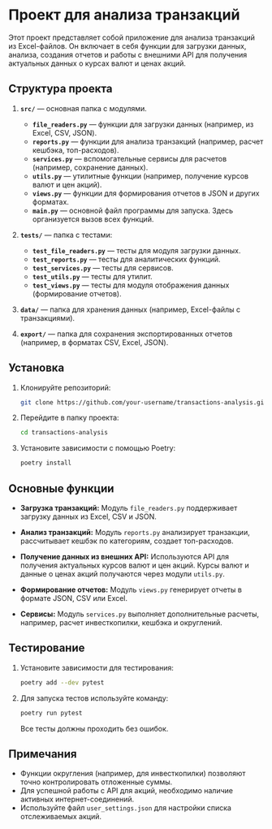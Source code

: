 # Проект для анализа транзакций

Этот проект представляет собой приложение для анализа транзакций из Excel-файлов. Он включает в себя функции для загрузки данных, анализа, создания отчетов и работы с внешними API для получения актуальных данных о курсах валют и ценах акций.

## Структура проекта

1. **`src/`** — основная папка с модулями.
   - **`file_readers.py`** — функции для загрузки данных (например, из Excel, CSV, JSON).
   - **`reports.py`** — функции для анализа транзакций (например, расчет кешбэка, топ-расходов).
   - **`services.py`** — вспомогательные сервисы для расчетов (например, сохранение данных).
   - **`utils.py`** — утилитные функции (например, получение курсов валют и цен акций).
   - **`views.py`** — функции для формирования отчетов в JSON и других форматах.
   - **`main.py`** — основной файл программы для запуска. Здесь организуется вызов всех функций.

2. **`tests/`** — папка с тестами:
   - **`test_file_readers.py`** — тесты для модуля загрузки данных.
   - **`test_reports.py`** — тесты для аналитических функций.
   - **`test_services.py`** — тесты для сервисов.
   - **`test_utils.py`** — тесты для утилит.
   - **`test_views.py`** — тесты для модуля отображения данных (формирование отчетов).

3. **`data/`** — папка для хранения данных (например, Excel-файлы с транзакциями).

4. **`export/`** — папка для сохранения экспортированных отчетов (например, в форматах CSV, Excel, JSON).

## Установка

1. Клонируйте репозиторий:
   ```bash
   git clone https://github.com/your-username/transactions-analysis.git
   ```

2. Перейдите в папку проекта:
   ```bash
   cd transactions-analysis
   ```

3. Установите зависимости с помощью Poetry:
   ```bash
   poetry install
   ```

## Основные функции

- **Загрузка транзакций:**
  Модуль `file_readers.py` поддерживает загрузку данных из Excel, CSV и JSON.

- **Анализ транзакций:**
  Модуль `reports.py` анализирует транзакции, рассчитывает кешбэк по категориям, создает топ-расходов.

- **Получение данных из внешних API:**
  Используются API для получения актуальных курсов валют и цен акций. Курсы валют и данные о ценах акций получаются через модули `utils.py`.

- **Формирование отчетов:**
  Модуль `views.py` генерирует отчеты в формате JSON, CSV или Excel.

- **Сервисы:**
  Модуль `services.py` выполняет дополнительные расчеты, например, расчет инвесткопилки, кешбэка и округлений.

## Тестирование

1. Установите зависимости для тестирования:
   ```bash
   poetry add --dev pytest
   ```

2. Для запуска тестов используйте команду:
   ```bash
   poetry run pytest
   ```

   Все тесты должны проходить без ошибок.

## Примечания

- Функции округления (например, для инвесткопилки) позволяют точно контролировать отложенные суммы.
- Для успешной работы с API для акций, необходимо наличие активных интернет-соединений.
- Используйте файл `user_settings.json` для настройки списка отслеживаемых акций.

